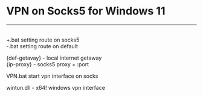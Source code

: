 # VPN on Socks5  for Windows 11<br>
<hr>


<br>
+.bat  setting route on socks5<br>
-.bat  setting route on default<br>

{def-getavay} - local internet getaway<br>
{ip-proxy} - socks5 proxy + :port<br>

VPN.bat start vpn interface on socks<br>

wintun.dll - x64! windows vpn interface 
<br><br><br>

